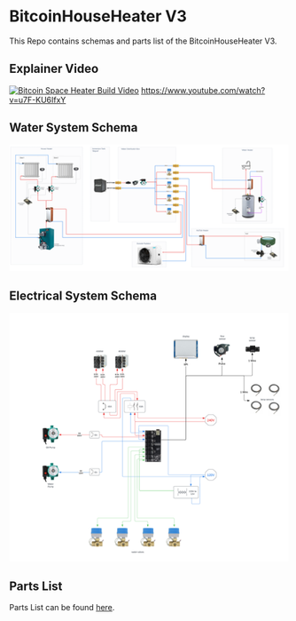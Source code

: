 # BitcoinHouseHeater V3

This Repo contains schemas and parts list of the BitcoinHouseHeater V3.

## Explainer Video
[![Bitcoin Space Heater Build Video](https://img.youtube.com/vi/u7F-KU6IfxY/0.jpg?cache)](https://www.youtube.com/watch?v=u7F-KU6IfxY)
https://www.youtube.com/watch?v=u7F-KU6IfxY

## Water System Schema
![Water System Schema](water_system.png)

## Electrical System Schema
![Electrical System Schema](electrical_system.png)

## Parts List
Parts List can be found [here](https://docs.google.com/spreadsheets/d/1eQoEfNBlxAx_TWilfjXZEAcDNOXFK_RkMQZDx_ep_LA/edit?usp=sharing).

